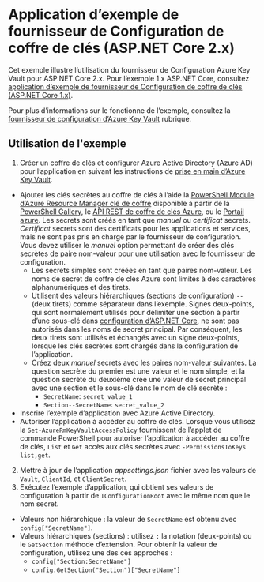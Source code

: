 # <a name="key-vault-configuration-provider-sample-application-aspnet-core-2x"></a>Application d’exemple de fournisseur de Configuration de coffre de clés (ASP.NET Core 2.x)

Cet exemple illustre l’utilisation du fournisseur de Configuration Azure Key Vault pour ASP.NET Core 2.x. Pour l’exemple 1.x ASP.NET Core, consultez [application d’exemple de fournisseur de Configuration de coffre de clés (ASP.NET Core 1.x)](https://github.com/aspnet/Docs/tree/master/aspnetcore/security/key-vault-configuration/samples/basic-sample/1.x).

Pour plus d’informations sur le fonctionne de l’exemple, consultez la [fournisseur de configuration d’Azure Key Vault](xref:security/key-vault-configuration) rubrique.

## <a name="using-the-sample"></a>Utilisation de l'exemple
1. Créer un coffre de clés et configurer Azure Active Directory (Azure AD) pour l’application en suivant les instructions de [prise en main d’Azure Key Vault](https://azure.microsoft.com/documentation/articles/key-vault-get-started/).
  * Ajouter les clés secrètes au coffre de clés à l’aide la [PowerShell Module d’Azure Resource Manager clé de coffre](/powershell/module/azurerm.keyvault) disponible à partir de la [PowerShell Gallery](https://www.powershellgallery.com/packages/AzureRM.KeyVault), le [API REST de coffre de clés Azure](/rest/api/keyvault/), ou le [Portail azure](https://portal.azure.com/). Les secrets sont créés en tant que *manuel* ou *certificat* secrets. *Certificat* secrets sont des certificats pour les applications et services, mais ne sont pas pris en charge par le fournisseur de configuration. Vous devez utiliser le *manuel* option permettant de créer des clés secrètes de paire nom-valeur pour une utilisation avec le fournisseur de configuration.
    * Les secrets simples sont créées en tant que paires nom-valeur. Les noms de secret de coffre de clés Azure sont limités à des caractères alphanumériques et des tirets.
    * Utilisent des valeurs hiérarchiques (sections de configuration) `--` (deux tirets) comme séparateur dans l’exemple. Signes deux-points, qui sont normalement utilisés pour délimiter une section à partir d’une sous-clé dans [configuration d’ASP.NET Core](xref:fundamentals/configuration), ne sont pas autorisés dans les noms de secret principal. Par conséquent, les deux tirets sont utilisés et échangés avec un signe deux-points, lorsque les clés secrètes sont chargés dans la configuration de l’application.
    * Créez deux *manuel* secrets avec les paires nom-valeur suivantes. La question secrète du premier est une valeur et le nom simple, et la question secrète du deuxième crée une valeur de secret principal avec une section et le sous-clé dans le nom de clé secrète :
      * `SecretName`: `secret_value_1`
      * `Section--SecretName`: `secret_value_2`
  * Inscrire l’exemple d’application avec Azure Active Directory.
  * Autoriser l’application à accéder au coffre de clés. Lorsque vous utilisez la `Set-AzureRmKeyVaultAccessPolicy` fournissent de l’applet de commande PowerShell pour autoriser l’application à accéder au coffre de clés, `List` et `Get` accès aux clés secrètes avec `-PermissionsToKeys list,get`.
2. Mettre à jour de l’application *appsettings.json* fichier avec les valeurs de `Vault`, `ClientId`, et `ClientSecret`.
3. Exécutez l’exemple d’application, qui obtient ses valeurs de configuration à partir de `IConfigurationRoot` avec le même nom que le nom secret.
  * Valeurs non hiérarchique : la valeur de `SecretName` est obtenu avec `config["SecretName"]`.
  * Valeurs hiérarchiques (sections) : utilisez `:` la notation (deux-points) ou le `GetSection` méthode d’extension. Pour obtenir la valeur de configuration, utilisez une des ces approches :
    * `config["Section:SecretName"]`
    * `config.GetSection("Section")["SecretName"]`
